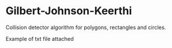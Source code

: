 # Gilbert-Johnson-Keerthi
Collision detector algorithm for polygons, rectangles and circles.

Example of txt file attached

